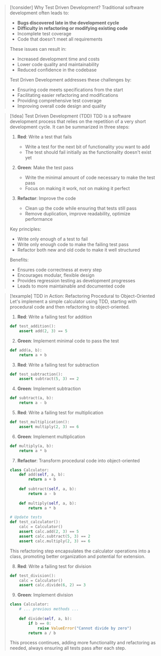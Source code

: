 > [!consider] Why Test Driven Development?
> Traditional software development often leads to:
> - **Bugs discovered late in the development cycle**
> - **Difficulty in refactoring or modifying existing code**
> - Incomplete test coverage
> - Code that doesn't meet all requirements
> 
> These issues can result in:
> - Increased development time and costs
> - Lower code quality and maintainability
> - Reduced confidence in the codebase
> 
> Test Driven Development addresses these challenges by:
> - Ensuring code meets specifications from the start
> - Facilitating easier refactoring and modifications
> - Providing comprehensive test coverage
> - Improving overall code design and quality

> [!idea] Test Driven Development (TDD)
> TDD is a software development process that relies on the repetition of a very short development cycle. It can be summarized in three steps:
> 
> 1. **Red**: Write a test that fails
>    - Write a test for the next bit of functionality you want to add
>    - The test should fail initially as the functionality doesn't exist yet
> 
> 2. **Green**: Make the test pass
>    - Write the minimal amount of code necessary to make the test pass
>    - Focus on making it work, not on making it perfect
> 
> 3. **Refactor**: Improve the code
>    - Clean up the code while ensuring that tests still pass
>    - Remove duplication, improve readability, optimize performance
> 
> Key principles:
> - Write only enough of a test to fail
> - Write only enough code to make the failing test pass
> - Refactor both new and old code to make it well structured
> 
> Benefits:
> - Ensures code correctness at every step
> - Encourages modular, flexible design
> - Provides regression testing as development progresses
> - Leads to more maintainable and documented code

> [!example] TDD in Action: Refactoring Procedural to Object-Oriented
> Let's implement a simple calculator using TDD, starting with procedural code and then refactoring to object-oriented.
> 
> 1. **Red**: Write a failing test for addition
> ```python
> def test_addition():
>     assert add(2, 3) == 5
> ```
> 
> 2. **Green**: Implement minimal code to pass the test
> ```python
> def add(a, b):
>     return a + b
> ```
> 
> 3. **Red**: Write a failing test for subtraction
> ```python
> def test_subtraction():
>     assert subtract(5, 3) == 2
> ```
> 
> 4. **Green**: Implement subtraction
> ```python
> def subtract(a, b):
>     return a - b
> ```
> 
> 5. **Red**: Write a failing test for multiplication
> ```python
> def test_multiplication():
>     assert multiply(2, 3) == 6
> ```
> 
> 6. **Green**: Implement multiplication
> ```python
> def multiply(a, b):
>     return a * b
> ```
> 
> 7. **Refactor**: Transform procedural code into object-oriented
> ```python
> class Calculator:
>     def add(self, a, b):
>         return a + b
>     
>     def subtract(self, a, b):
>         return a - b
>     
>     def multiply(self, a, b):
>         return a * b
> 
> # Update tests
> def test_calculator():
>     calc = Calculator()
>     assert calc.add(2, 3) == 5
>     assert calc.subtract(5, 3) == 2
>     assert calc.multiply(2, 3) == 6
> ```
> 
> This refactoring step encapsulates the calculator operations into a class, promoting better organization and potential for extension.
> 
> 8. **Red**: Write a failing test for division
> ```python
> def test_division():
>     calc = Calculator()
>     assert calc.divide(6, 2) == 3
> ```
> 
> 9. **Green**: Implement division
> ```python
> class Calculator:
>     # ... previous methods ...
>     
>     def divide(self, a, b):
>         if b == 0:
>             raise ValueError("Cannot divide by zero")
>         return a / b
> ```
> 
> This process continues, adding more functionality and refactoring as needed, always ensuring all tests pass after each step.

